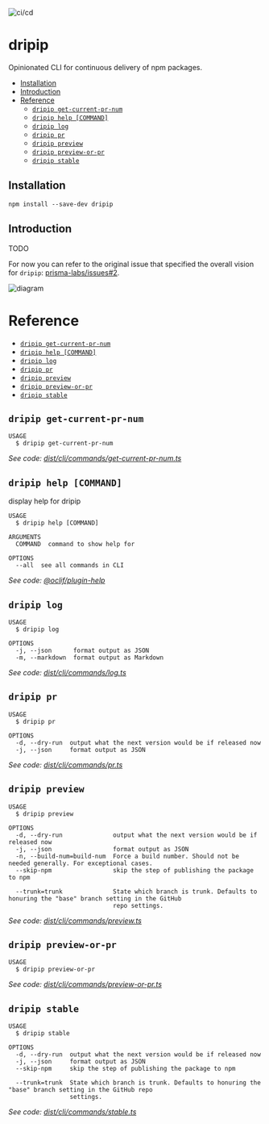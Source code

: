 ![ci/cd](https://github.com/prisma-labs/dripip/workflows/ci/cd/badge.svg)

# dripip

Opinionated CLI for continuous delivery of npm packages.

<!-- START doctoc generated TOC please keep comment here to allow auto update -->
<!-- DON'T EDIT THIS SECTION, INSTEAD RE-RUN doctoc TO UPDATE -->


  - [Installation](#installation)
  - [Introduction](#introduction)
- [Reference](#reference)
  - [`dripip get-current-pr-num`](#dripip-get-current-pr-num)
  - [`dripip help [COMMAND]`](#dripip-help-command)
  - [`dripip log`](#dripip-log)
  - [`dripip pr`](#dripip-pr)
  - [`dripip preview`](#dripip-preview)
  - [`dripip preview-or-pr`](#dripip-preview-or-pr)
  - [`dripip stable`](#dripip-stable)

<!-- END doctoc generated TOC please keep comment here to allow auto update -->

## Installation

```
npm install --save-dev dripip
```

## Introduction

TODO

For now you can refer to the original issue that specified the overall vision for `dripip`: [prisma-labs/issues#2](https://github.com/prisma-labs/issues/issues/2).

![diagram](https://user-images.githubusercontent.com/284476/65810154-837d6580-e174-11e9-87e3-15ca31b66379.png)

# Reference

<!-- commands -->
* [`dripip get-current-pr-num`](#dripip-get-current-pr-num)
* [`dripip help [COMMAND]`](#dripip-help-command)
* [`dripip log`](#dripip-log)
* [`dripip pr`](#dripip-pr)
* [`dripip preview`](#dripip-preview)
* [`dripip preview-or-pr`](#dripip-preview-or-pr)
* [`dripip stable`](#dripip-stable)

## `dripip get-current-pr-num`

```
USAGE
  $ dripip get-current-pr-num
```

_See code: [dist/cli/commands/get-current-pr-num.ts](https://github.com/prisma-labs/dripip/blob/v0.0.0-see-git-tags/dist/cli/commands/get-current-pr-num.ts)_

## `dripip help [COMMAND]`

display help for dripip

```
USAGE
  $ dripip help [COMMAND]

ARGUMENTS
  COMMAND  command to show help for

OPTIONS
  --all  see all commands in CLI
```

_See code: [@oclif/plugin-help](https://github.com/oclif/plugin-help/blob/v2.2.3/src/commands/help.ts)_

## `dripip log`

```
USAGE
  $ dripip log

OPTIONS
  -j, --json      format output as JSON
  -m, --markdown  format output as Markdown
```

_See code: [dist/cli/commands/log.ts](https://github.com/prisma-labs/dripip/blob/v0.0.0-see-git-tags/dist/cli/commands/log.ts)_

## `dripip pr`

```
USAGE
  $ dripip pr

OPTIONS
  -d, --dry-run  output what the next version would be if released now
  -j, --json     format output as JSON
```

_See code: [dist/cli/commands/pr.ts](https://github.com/prisma-labs/dripip/blob/v0.0.0-see-git-tags/dist/cli/commands/pr.ts)_

## `dripip preview`

```
USAGE
  $ dripip preview

OPTIONS
  -d, --dry-run              output what the next version would be if released now
  -j, --json                 format output as JSON
  -n, --build-num=build-num  Force a build number. Should not be needed generally. For exceptional cases.
  --skip-npm                 skip the step of publishing the package to npm

  --trunk=trunk              State which branch is trunk. Defaults to honuring the "base" branch setting in the GitHub
                             repo settings.
```

_See code: [dist/cli/commands/preview.ts](https://github.com/prisma-labs/dripip/blob/v0.0.0-see-git-tags/dist/cli/commands/preview.ts)_

## `dripip preview-or-pr`

```
USAGE
  $ dripip preview-or-pr
```

_See code: [dist/cli/commands/preview-or-pr.ts](https://github.com/prisma-labs/dripip/blob/v0.0.0-see-git-tags/dist/cli/commands/preview-or-pr.ts)_

## `dripip stable`

```
USAGE
  $ dripip stable

OPTIONS
  -d, --dry-run  output what the next version would be if released now
  -j, --json     format output as JSON
  --skip-npm     skip the step of publishing the package to npm

  --trunk=trunk  State which branch is trunk. Defaults to honuring the "base" branch setting in the GitHub repo
                 settings.
```

_See code: [dist/cli/commands/stable.ts](https://github.com/prisma-labs/dripip/blob/v0.0.0-see-git-tags/dist/cli/commands/stable.ts)_
<!-- commandsstop -->
